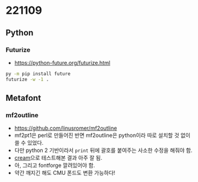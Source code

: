 # 221109
## Python
### Futurize
- https://python-future.org/futurize.html
```sh
py -m pip install future
futurize -w -1 .
```

## Metafont
### mf2outline
- https://github.com/linusromer/mf2outline
- mf2pt1은 perl로 만들어진 반면 mf2outline은 python이라 따로 설치할 것 없이 쓸 수 있었다.
- 다만 python 2 기반이라서 `print` 뒤에 괄호를 붙여주는 사소한 수정을 해줘야 함.
- [cream](https://github.com/no-defun-allowed/absolutely-not-cream)으로 테스트해본 결과 아주 잘 됨.
- 아, 그리고 fontforge 깔려있어야 함.
- 약간 깨지긴 해도 CMU 폰드도 변환 가능하다!
